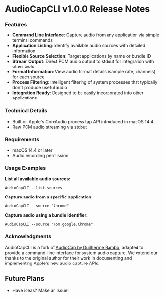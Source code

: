 # AudioCapCLI v1.0.0 Release Notes

### Features

- **Command Line Interface**: Capture audio from any application via simple terminal commands
- **Application Listing**: Identify available audio sources with detailed information
- **Flexible Source Selection**: Target applications by name or bundle ID
- **Stream Output**: Direct PCM audio output to stdout for integration with other tools
- **Format Information**: View audio format details (sample rate, channels) for each source
- **Process Filtering**: Intelligent filtering of system processes that typically don't produce useful audio
- **Integration Ready**: Designed to be easily incorporated into other applications

### Technical Details

- Built on Apple's CoreAudio process tap API introduced in macOS 14.4
- Raw PCM audio streaming via stdout

### Requirements

- macOS 14.4 or later
- Audio recording permission

### Usage Examples

**List all available audio sources:**
```
AudioCapCLI --list-sources
```

**Capture audio from a specific application:**
```
AudioCapCLI --source "Chrome"
```

**Capture audio using a bundle identifier:**
```
AudioCapCLI --source "com.google.Chrome"
```

### Acknowledgments

AudioCapCLI is a fork of [AudioCap by Guilherme Rambo](https://github.com/insidegui/AudioCap), adapted to provide a command-line interface for system audio capture. We extend our thanks to the original author for their work in documenting and implementing Apple's new audio capture APIs.

## Future Plans

- Have ideas? Make an issue!